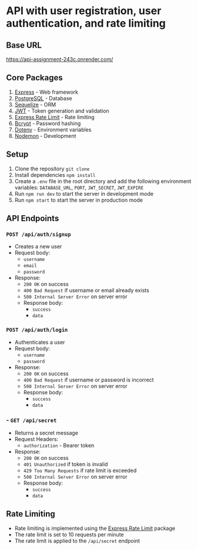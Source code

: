 # API with user registration, user authentication, and rate limiting

## Base URL

https://api-assignment-243c.onrender.com/


## Core Packages

1. [Express](https://expressjs.com/) - Web framework
2. [PostgreSQL](https://www.postgresql.org/) - Database
3. [Sequelize](https://sequelize.org/) - ORM
4. [JWT](https://jwt.io/) - Token generation and validation
5. [Express Rate Limit](https://www.npmjs.com/package/express-rate-limit) - Rate limiting
6. [Bcrypt](https://www.npmjs.com/package/bcrypt) - Password hashing
7. [Dotenv](https://www.npmjs.com/package/dotenv) - Environment variables
8. [Nodemon](https://www.npmjs.com/package/nodemon) - Development

## Setup

1. Clone the repository `git clone`
2. Install dependencies `npm install`
3. Create a `.env` file in the root directory and add the following environment variables: `DATABASE_URL`, `PORT`, `JWT_SECRET`, `JWT_EXPIRE`
4. Run `npm run dev` to start the server in development mode
5. Run `npm start` to start the server in production mode

## API Endpoints

### `POST /api/auth/signup`

- Creates a new user
- Request body:
  - `username`
  - `email`
  - `password`
- Response:
  - `200 OK` on success
  - `400 Bad Request` if username or email already exists
  - `500 Internal Server Error` on server error
  - Response body:
    - `success`
    - `data`

### `POST /api/auth/login`

- Authenticates a user
- Request body:
  - `username`
  - `password`
- Response:
  - `200 OK` on success
  - `400 Bad Request` if username or password is incorrect
  - `500 Internal Server Error` on server error
  - Response body:
    - `success`
    - `data`

### - `GET /api/secret`

- Returns a secret message
- Request Headers:
    - `authorization` - Bearer token
- Response:
  - `200 OK` on success
  - `401 Unauthorized` if token is invalid
  - `429 Too Many Requests` if rate limit is exceeded
  - `500 Internal Server Error` on server error
  - Response body:
    - `success`
    - `data`

## Rate Limiting

- Rate limiting is implemented using the [Express Rate Limit](https://www.npmjs.com/package/express-rate-limit) package
- The rate limit is set to 10 requests per minute
- The rate limit is applied to the `/api/secret` endpoint


